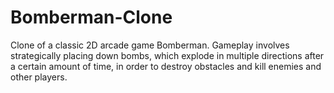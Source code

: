 # Bomberman-Clone
Clone of a classic 2D arcade game Bomberman. Gameplay involves strategically placing down bombs, which explode in multiple directions after a certain amount of time, in order to destroy obstacles and kill enemies and other players.
